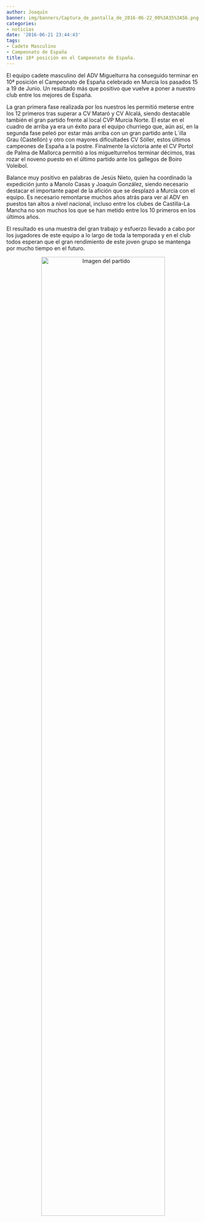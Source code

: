 ```yaml
---
author: Joaquín
banner: img/banners/Captura_de_pantalla_de_2016-06-22_00%3A35%3A56.png
categories:
- noticias
date: '2016-06-21 23:44:43'
tags:
- Cadete Masculino
- Campeonato de España
title: 10ª posición en el Campeonato de España.
---
```


El equipo cadete masculino del ADV Miguelturra ha conseguido terminar en 10ª posición el Campeonato de España celebrado en Murcia los pasados 15 a 19 de Junio. Un resultado más que positivo que vuelve a poner a nuestro club entre los mejores de España.

La gran primera fase realizada por los nuestros les permitió meterse entre los 12 primeros tras superar a CV Mataró y CV Alcalá, siendo destacable también el gran partido frente al local CVP Murcia Norte. El estar en el cuadro de arriba ya era un éxito para el equipo churriego que, aún así, en la segunda fase peleó por estar más arriba con un gran partido ante L´illa Grau (Castellón) y otro con mayores dificultades CV Sóller, estos últimos campeones de España a la postre. Finalmente la victoria ante el CV Portol de Palma de Mallorca permitió a los miguelturreños terminar décimos, tras rozar el noveno puesto en el último partido ante los gallegos de Boiro Voleibol.

Balance muy positivo en palabras de Jesús Nieto, quien ha coordinado la expedición junto a Manolo Casas y Joaquín González, siendo necesario destacar el importante papel de la afición que se desplazó a Murcia con el equipo. Es necesario remontarse muchos años atrás para ver al ADV en puestos tan altos a nivel nacional, incluso entre los clubes de Castilla-La Mancha no son muchos los que se han metido entre los 10 primeros en los últimos años.

El resultado es una muestra del gran trabajo y esfuerzo llevado a cabo por los jugadores de este equipo a lo largo de toda la temporada y en el club todos esperan que el gran rendimiento de este joven grupo se mantenga por mucho tiempo en el futuro.

<center>
<a target="_new" href="http://www.advmiguelturra.org/img/banners/Captura%20de%20pantalla%20de%202016-06-22%2000%3A35%3A56.png"> 
<img alt="Imagen del partido" width="80%" align="center" src="http://www.advmiguelturra.org/img/banners/Captura%20de%20pantalla%20de%202016-06-22%2000%3A35%3A56.png"/> </a> </center> 


